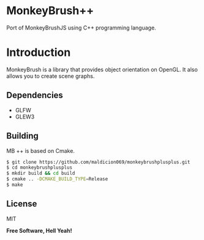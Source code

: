 # MonkeyBrush++

Port of MonkeyBrushJS using C++ programming language.

# Introduction
MonkeyBrush is a library that provides object orientation on OpenGL.
It also allows you to create scene graphs.

## Dependencies
 - GLFW
 - GLEW3

## Building
MB ++ is based on Cmake.

```sh
$ git clone https://github.com/maldicion069/monkeybrushplusplus.git
$ cd monkeybrushplusplus
$ mkdir build && cd build
$ cmake .. -DCMAKE_BUILD_TYPE=Release
$ make
```
License
----
MIT

**Free Software, Hell Yeah!**
